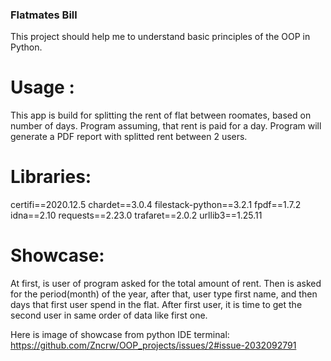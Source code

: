 ### Flatmates Bill ###
This project should help me to understand basic principles of the OOP in Python.

# Usage :
This app is build for splitting the rent of flat between roomates, based on number of days. Program assuming, that rent is paid for a day.
Program will generate a PDF report with splitted rent between 2 users. 

# Libraries:
certifi==2020.12.5
chardet==3.0.4
filestack-python==3.2.1
fpdf==1.7.2
idna==2.10
requests==2.23.0
trafaret==2.0.2
urllib3==1.25.11

# Showcase:
At first, is user of program asked for the total amount of rent. Then is asked for the period(month) of the year, after that, user type first name, and then days that first user
spend in the flat.
After first user, it is time to get the second user in same order of data like first one.

Here is image of showcase from python IDE terminal:
https://github.com/Zncrw/OOP_projects/issues/2#issue-2032092791

